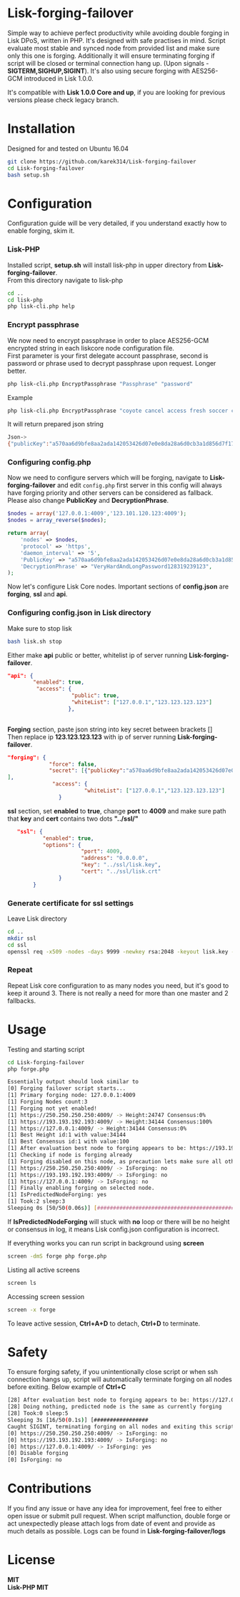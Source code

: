 # Lisk-forging-failover
Simple way to achieve perfect productivity while avoiding double forging in Lisk DPoS, written in PHP.
It's designed with safe practises in mind. Script evaluate most stable and synced node from provided list and make sure only this one is forging. Additionally it will ensure terminating forging if script will be closed or terminal connection hang up. (Upon signals - <b>SIGTERM,SIGHUP,SIGINT</b>). It's also using secure forging with AES256-GCM introduced in Lisk 1.0.0.

It's compatible with <b>Lisk 1.0.0 Core and up</b>, if you are looking for previous versions please check legacy branch.

# Installation
Designed for and tested on Ubuntu 16.04
```sh
git clone https://github.com/karek314/Lisk-forging-failover
cd Lisk-forging-failover
bash setup.sh
```

# Configuration
Configuration guide will be very detailed, if you understand exactly how to enable forging, skim it.<br>
### Lisk-PHP
Installed script, <b>setup.sh</b> will install lisk-php in upper directory from <b>Lisk-forging-failover</b>.<br>
From this directory navigate to lisk-php
```sh
cd ..
cd lisk-php
php lisk-cli.php help
```
### Encrypt passphrase
We now need to encrypt passphrase in order to place AES256-GCM encrypted string in each liskcore node configuration file.<br>
First parameter is your first delegate account passphrase, second is password or phrase used to decrypt passphrase upon request. Longer better.
```sh
php lisk-cli.php EncryptPassphrase "Passphrase" "password"
```
Example
```sh
php lisk-cli.php EncryptPassphrase "coyote cancel access fresh soccer club subject salad veteran sheriff laundry square" "VeryHardAndLongPassword128319239123"
```
It will return prepared json string
```sh
Json->
{"publicKey":"a570aa6d9bfe8aa2ada142053426d07e0e8da28a6d0cb3a1d856d7f17156ae0b","encryptedSecret":"iterations=1&salt=0d1574a91e45fde38967153052fdb748&cipherText=5bada3a9fefba2e8a067c1ef761622a15ca092f17fead0aa3b1fdffee59422ffbae120cfbe59693f82f6075e38123884b5c3fa959fd34a8d6306c5a67a4caf0a17094024349880ca8825ef048d3641ee5a7f85&iv=787c6e0d160d95b3867a79c1&tag=6f44977c659a00d2f3dad383167501ea&version=1"}
```
### Configuring config.php
Now we need to configure servers which will be forging, navigate to <b>Lisk-forging-failover</b> and edit ```config.php``` first server in this config will always have forging priority and other servers can be considered as fallback. Please also change <b>PublicKey</b> and <b>DecryptionPhrase</b>.
```php
$nodes = array('127.0.0.1:4009','123.101.120.123:4009');
$nodes = array_reverse($nodes);

return array(
	'nodes' => $nodes,
	'protocol' => 'https',
	'daemon_interval' => '5',
	'PublicKey' => "a570aa6d9bfe8aa2ada142053426d07e0e8da28a6d0cb3a1d856d7f17156ae0b",
	'DecryptionPhrase' => "VeryHardAndLongPassword128319239123",
);
```

Now let's configure Lisk Core nodes. Important sections of <b>config.json</b> are <b>forging</b>, <b>ssl</b> and <b>api</b>.

### Configuring config.json in Lisk directory
Make sure to stop lisk
```sh
bash lisk.sh stop
```
Either make <b>api</b> public or better, whitelist ip of server running <b>Lisk-forging-failover</b>.
```json
"api": {
        "enabled": true,
         "access": {
                    "public": true,
                    "whiteList": ["127.0.0.1","123.123.123.123"]
                   },
		
```
<b>Forging</b> section, paste json string into key secret between brackets []<br>
Then replace ip <b>123.123.123.123</b> with ip of server running <b>Lisk-forging-failover</b>.
```json
"forging": {
             "force": false,
             "secret": [{"publicKey":"a570aa6d9bfe8aa2ada142053426d07e0e8da28a6d0cb3a1d856d7f17156ae0b","encryptedSecret":"iterations=1&salt=0d1574a91e45fde38967153052fdb748&cipherText=5bada3a9fefba2e8a067c1ef761622a15ca092f17fead0aa3b1fdffee59422ffbae120cfbe59693f82f6075e38123884b5c3fa959fd34a8d6306c5a67a4caf0a17094024349880ca8825ef048d3641ee5a7f85&iv=787c6e0d160d95b3867a79c1&tag=6f44977c659a00d2f3dad383167501ea&version=1"}
],
              "access": {
                    	"whiteList": ["127.0.0.1","123.123.123.123"]
                }
```
<b>ssl</b> section, set <b>enabled</b> to <b>true</b>, change <b>port</b> to <b>4009</b> and make sure path that <b>key</b> and <b>cert</b> contains two dots <b>"../ssl/"</b>
```json
   "ssl": {
           "enabled": true,
           "options": {
                       "port": 4009,
                       "address": "0.0.0.0",
                       "key": "../ssl/lisk.key",
                       "cert": "../ssl/lisk.crt"
                }
        }
```
### Generate certificate for ssl settings
Leave Lisk directory
```sh
cd ..
mkdir ssl
cd ssl
openssl req -x509 -nodes -days 9999 -newkey rsa:2048 -keyout lisk.key -out lisk.crt
```
### Repeat
Repeat Lisk core configuration to as many nodes you need, but it's good to keep it around 3. There is not really a need for more than one master and 2 fallbacks.

# Usage
Testing and starting script
```sh
cd Lisk-forging-failover
php forge.php
```
```sh
Essentially output should look similar to
[0] Forging failover script starts...
[1] Primary forging node: 127.0.0.1:4009
[1] Forging Nodes count:3
[1] Forging not yet enabled!
[1] https://250.250.250.250:4009/ -> Height:24747 Consensus:0%
[1] https://193.193.192.193:4009/ -> Height:34144 Consensus:100%
[1] https://127.0.0.1:4009/ -> Height:34144 Consensus:0%
[1] Best Height id:1 with value:34144
[1] Best Consensus id:1 with value:100
[1] After evaluation best node to forging appears to be: https://193.193.192.193:4009/ with id:1
[1] Checking if node is forging already
[1] Forging disabled on this node, as precaution lets make sure all other nodes are not forging as well.
[1] https://250.250.250.250:4009/ -> IsForging: no
[1] https://193.193.192.193:4009/ -> IsForging: no
[1] https://127.0.0.1:4009/ -> IsForging: no
[1] Finally enabling forging on selected node.
[1] IsPredictedNodeForging: yes
[1] Took:2 sleep:3
Sleeping 0s [50/50(0.06s)] [###################################################] 100%
```
If <b>IsPredictedNodeForging</b> will stuck with <b>no</b> loop or there will be no height or consensus in log, it means Lisk config.json configuration is incorrect.

If everything works you can run script in background using <b>screen</b>
```sh
screen -dmS forge php forge.php
```
Listing all active screens
```sh
screen ls
```
Accessing screen session
```sh
screen -x forge
```
To leave active session, <b>Ctrl+A+D</b> to detach, <b>Ctrl+D</b> to terminate.

# Safety
To ensure forging safety, if you unintentionally close script or when ssh connection hangs up, script will automatically terminate forging on all nodes before exiting. Below example of <b>Ctrl+C</b>
```sh
[28] After evaluation best node to forging appears to be: https://127.0.0.1:4009/ with id:2
[28] Doing nothing, predicted node is the same as currently forging
[28] Took:0 sleep:5
Sleeping 3s [16/50(0.1s)] [#################                                  ] 32%^C
Caught SIGINT, terminating forging on all nodes and exiting this script...
[0] https://250.250.250.250:4009/ -> IsForging: no
[0] https://193.193.192.193:4009/ -> IsForging: no
[0] https://127.0.0.1:4009/ -> IsForging: yes
[0] Disable forging
[0] IsForging: no
```

# Contributions
If you find any issue or have any idea for improvement, feel free to either open issue or submit pull request. When script malfunction, double forge or act unexpectedly please attach logs from date of event and provide as much details as possible.
Logs can be found in <b>Lisk-forging-failover/logs<b>

# License
MIT<br>
Lisk-PHP MIT
